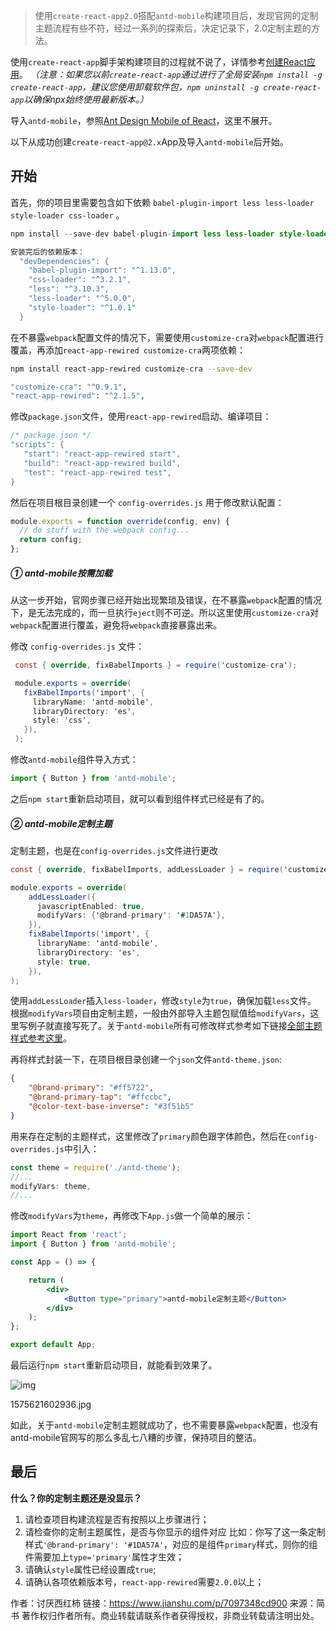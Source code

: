 > 使用`create-react-app2.0`搭配`antd-mobile`构建项目后，发现官网的定制主题流程有些不符，经过一系列的探索后，决定记录下，2.0定制主题的方法。

使用`create-react-app`脚手架构建项目的过程就不说了，详情参考[创建React应用](https://links.jianshu.com/go?to=https%3A%2F%2Fcreate-react-app.dev%2Fdocs%2Fgetting-started)。
 *（注意：如果您以前`create-react-app`通过进行了全局安装`npm install -g create-react-app`，建议您使用卸载软件包，`npm uninstall -g create-react-app`以确保npx始终使用最新版本。）*

导入`antd-mobile`，参照[Ant Design Mobile of React](https://links.jianshu.com/go?to=https%3A%2F%2Fmobile.ant.design%2Fdocs%2Freact%2Fintroduce-cn)，这里不展开。

以下从成功创建`create-react-app@2.x`App及导入`antd-mobile`后开始。

## 开始

首先，你的项目里需要包含如下依赖 `babel-plugin-import less less-loader style-loader css-loader` 。



```swift
npm install --save-dev babel-plugin-import less less-loader style-loader css-loader

安装完后的依赖版本：
  "devDependencies": {
    "babel-plugin-import": "^1.13.0",
    "css-loader": "^3.2.1",
    "less": "^3.10.3",
    "less-loader": "^5.0.0",
    "style-loader": "^1.0.1"
  }
```

在不暴露`webpack`配置文件的情况下，需要使用`customize-cra`对`webpack`配置进行覆盖，再添加`react-app-rewired customize-cra`两项依赖：



```bash
npm install react-app-rewired customize-cra --save-dev

"customize-cra": "^0.9.1",
"react-app-rewired": "^2.1.5",
```

修改`package.json`文件，使用`react-app-rewired`启动、编译项目：



```cpp
/* package.json */
"scripts": {
   "start": "react-app-rewired start",
   "build": "react-app-rewired build",
   "test": "react-app-rewired test",
}
```

然后在项目根目录创建一个 `config-overrides.js` 用于修改默认配置：



```jsx
module.exports = function override(config, env) {
  // do stuff with the webpack config...
  return config;
};
```

##### ① antd-mobile按需加载

从这一步开始，官网步骤已经开始出现繁琐及错误，在不暴露`webpack`配置的情况下，是无法完成的，而一旦执行`eject`则不可逆。所以这里使用`customize-cra`对`webpack`配置进行覆盖，避免将`webpack`直接暴露出来。

修改 `config-overrides.js` 文件：



```csharp
 const { override, fixBabelImports } = require('customize-cra');

 module.exports = override(
   fixBabelImports('import', {
     libraryName: 'antd-mobile',
     libraryDirectory: 'es',
     style: 'css',
   }),
 );
```

修改`antd-mobile`组件导入方式：



```jsx
import { Button } from 'antd-mobile';
```

之后`npm start`重新启动项目，就可以看到组件样式已经是有了的。

##### ② antd-mobile定制主题

定制主题，也是在`config-overrides.js`文件进行更改



```csharp
const { override, fixBabelImports, addLessLoader } = require('customize-cra');

module.exports = override(
    addLessLoader({
      javascriptEnabled: true,
      modifyVars: {'@brand-primary': '#1DA57A'},
    }),
    fixBabelImports('import', {
      libraryName: 'antd-mobile',
      libraryDirectory: 'es',
      style: true,
    }),
);
```

使用`addLessLoader`插入`less-loader`，修改`style`为`true`，确保加载`less`文件。
 根据`modifyVars`项自由定制主题，一般由外部导入主题包赋值给`modifyVars`，这里写例子就直接写死了。关于`antd-mobile`所有可修改样式参考如下链接[全部主题样式参考这里](https://links.jianshu.com/go?to=https%3A%2F%2Fgithub.com%2Fant-design%2Fant-design-mobile%2Fblob%2Fmaster%2Fcomponents%2Fstyle%2Fthemes%2Fdefault.less)。

再将样式封装一下，在项目根目录创建一个`json`文件`antd-theme.json`:



```json
{
    "@brand-primary": "#ff5722",
    "@brand-primary-tap": "#ffccbc",
    "@color-text-base-inverse": "#3f51b5"
}
```

用来存在定制的主题样式，这里修改了`primary`颜色跟字体颜色，然后在`config-overrides.js`中引入：



```jsx
const theme = require('./antd-theme');
//...
modifyVars: theme,
//...
```

修改`modifyVars`为`theme`，再修改下`App.js`做一个简单的展示：



```jsx
import React from 'react';
import { Button } from 'antd-mobile';

const App = () => {

    return (
        <div>
            <Button type="primary">antd-mobile定制主题</Button>
        </div>
    );
};

export default App;
```

最后运行`npm start`重新启动项目，就能看到效果了。

![img](https:////upload-images.jianshu.io/upload_images/1940241-5ae640ccecef094f.jpg?imageMogr2/auto-orient/strip|imageView2/2/w/468/format/webp)

1575621602936.jpg



如此，关于`antd-mobile`定制主题就成功了，也不需要暴露`webpack`配置，也没有antd-mobile官网写的那么多乱七八糟的步骤，保持项目的整洁。

## 最后

**什么？你的定制主题还是没显示？**

1. 请检查项目构建流程是否有按照以上步骤进行；
2. 请检查你的定制主题属性，是否与你显示的组件对应
    比如：你写了这一条定制样式`'@brand-primary': '#1DA57A'`，对应的是组件`primary`样式，则你的组件需要加上`type='primary'`属性才生效；
3. 请确认`style`属性已经设置成`true`;
4. 请确认各项依赖版本号，`react-app-rewired`需要`2.0.0`以上；



作者：讨厌西红柿
链接：https://www.jianshu.com/p/7097348cd900
来源：简书
著作权归作者所有。商业转载请联系作者获得授权，非商业转载请注明出处。